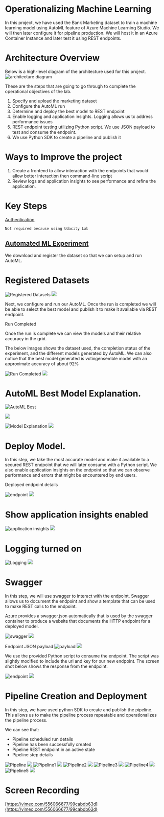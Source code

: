 

# Operationalizing Machine Learning

In this project, we have used the Bank Marketing dataset to train a machine learning model using AutoML feature of Azure Machine Learning Studio.  We will then later configure it for pipeline production.  We will host it in an Azure Container Instance and later test it using REST endpoints. 

 # Architecture Overview

Below is a high-level diagram of the architecture used for this project.  
![architecture diagram](Images/image1.png) 


           

These are the steps that are going to go through to complete the operational objectives of the lab.

1. Specify and upload the marketing dataset
2. Configure the AutoML run 
3. Determine and deploy the best model to REST endpoint
4. Enable logging and application insights. Logging allows us to address performance issues
5. REST endpoint testing utilizing Python script.  We use JSON payload to test and consume the endpoint.
6. We use Python SDK to create a pipeline and publish it 

# Ways to Improve the project

1. Create a frontend to allow interaction with the endpoints that would allow better interaction then command-line script
2. Review logs and application insights to see performance and refine the application. 

# Key Steps  

<span style="text-decoration:underline;">Authentication</span>

	Not required because using Udacity Lab 


## <span style="text-decoration:underline;">Automated ML Experiment</span>

We download and register the dataset so that we can setup and run AutoML.

# Registered Datasets 

![Registered Datasets](Images/image2.png)
<img src = "https://github.com/slcdlvpr/mlpipeline3/blob/main/Images/image2.png"> </img>


Next, we configure and run our AutoML.  Once the run is completed we will be able to select the best model and publish it to make it available via REST endpoint. 

Run Completed 

Once the run is complete we can view the models and their relative accuracy in the grid.

The below images shows the dataset used, the completion status of the experiment, and the different models generated by AutoML. We can also notice that the best model generated is votingensemble model with an approximate accuracy of about 92%


![Run Completed ](Images/image3.png)
<img src = "https://github.com/slcdlvpr/mlpipeline3/blob/main/Images/Image3.png"> </img>


# AutoML Best Model Explanation. 

![AutoML Best ](Images/image4.png)

<img src = "https://github.com/slcdlvpr/mlpipeline3/blob/main/Images/Image4.png"> </img>
           
![Model Explanation](Images/image5.png)
<img src = "https://github.com/slcdlvpr/mlpipeline3/blob/main/Images/Image5.png"> </img>


# Deploy Model.

In this step, we take the most accurate model and make it available to a secured REST endpoint that we will later consume with a Python script.   We also enable application insights on the endpoint so that we can observe performance and errors that might be encountered by end users.

Deployed endpoint details 

![endpoint](Images/image6.png)
<img src = "https://github.com/slcdlvpr/mlpipeline3/blob/main/Images/Image6.png"> </img>

# Show application insights enabled 

![application insights](Images/image7.png)
<img src = "https://github.com/slcdlvpr/mlpipeline3/blob/main/Images/Image7.png"> </img>

# Logging turned on 


![Logging](Images/image8.png)
<img src = "https://github.com/slcdlvpr/mlpipeline3/blob/main/Images/Image8.png"> </img>

# Swagger 

In this step, we will use swagger to interact with the endpoint.  Swagger allows us to document the endpoint and show a template that can be used to make REST calls to the endpoint. 

Azure provides a swagger.json automatically that is used by the swagger container to produce a website that documents the HTTP endpoint for a deployed model.

![swagger](Images/image9.png)
<img src = "https://github.com/slcdlvpr/mlpipeline3/blob/main/Images/Image9.png"> </img>


Endpoint JSON payload
![payload](Images/image10.png)
<img src = "https://github.com/slcdlvpr/mlpipeline3/blob/main/Images/Image10.png"> </img>


We use the provided Python script to consume the endpoint.  The script was slightly modified to include the url and key for our new endpoint. The screen shot below shows the response from the endpoint. 

![endpoint](Images/image11.png)
<img src = "https://github.com/slcdlvpr/mlpipeline3/blob/main/Images/Image11.png"> </img>


# Pipeline Creation and Deployment 

In this step, we have used python SDK to create and publish the pipeline.  This allows us to make the pipeline process repeatable and operationalizes the pipeline process.

We can see that:

*   Pipeline scheduled run details
*   Pipeline has been successfully created
*   Pipeline REST endpoint in an active state
*   Pipeline step details

![Pipeline](Images/image12.png)
<img src = "https://github.com/slcdlvpr/mlpipeline3/blob/main/Images/Image12.png"> </img>
![Pipeline1](Images/image131.png)
<img src = "https://github.com/slcdlvpr/mlpipeline3/blob/main/Images/Image13.png"> </img>
![Pipeline2](Images/image141.png)
<img src = "https://github.com/slcdlvpr/mlpipeline3/blob/main/Images/Image14.png"> </img>
![Pipeline3](Images/image15.png)
<img src = "https://github.com/slcdlvpr/mlpipeline3/blob/main/Images/Image15.png"> </img>
![Pipeline4](Images/image16.png)
<img src = "https://github.com/slcdlvpr/mlpipeline3/blob/main/Images/Image16.png"> </img>
![Pipeline5](Images/image17.png)
<img src = "https://github.com/slcdlvpr/mlpipeline3/blob/main/Images/Image17.png"> </img>


# Screen Recording

[https://vimeo.com/556066677/99cabdb63d](https://vimeo.com/556066677/99cabdb63d) 
